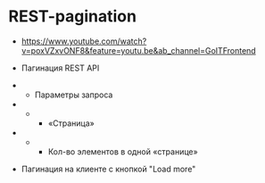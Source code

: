 # REST-pagination

 - https://www.youtube.com/watch?v=poxVZxvONF8&feature=youtu.be&ab_channel=GoITFrontend

- Пагинация REST API
- - Параметры запроса
- - - «Страница»
- - - Кол-во элементов в одной «странице»
- Пагинация на клиенте с кнопкой "Load more"
